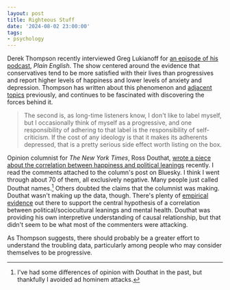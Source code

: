 ```yaml
---
layout: post
title: Righteous Stuff
date: '2024-08-02 23:00:00'
tags:
- psychology
---
```


Derek Thompson recently interviewed Greg Lukianoff for [an episode of his podcast](https://www.theringer.com/2024/7/26/24206749/why-are-conservatives-happier-than-progressives), *Plain English*. The show centered around the evidence that conservatives tend to be more satisfied with their lives than progressives and report higher levels of happiness and lower levels of anxiety and depression. Thompson has written about this phenomenon and [adjacent topics](https://www.theatlantic.com/ideas/archive/2024/04/america-religion-decline-non-affiliated/677951/) previously, and continues to be fascinated with discovering the forces behind it. 

<!--more-->

> The second is, as long-time listeners know, I don't like to label myself, but I occasionally think of myself as a progressive, and one responsibility of adhering to that label is the responsibility of self-criticism. If the cost of any ideology is that it makes its adherents depressed, that is a pretty serious side effect worth listing on the box.

Opinion columnist for *The New York Times*, Ross Douthat, [wrote a piece about the correlation between happiness and political leanings](https://www.nytimes.com/2024/04/06/opinion/leftists-happy-coates-haidt.html) recently. I read the comments attached to the column's post on Bluesky. I think I went through about 70 of them, all exclusively negative. Many people just called Douthat names.[^1] Others doubted the claims that the columnist was making. Douthat wasn't making up the data, though. There's plenty of [empirical evidence](https://www.sciencedirect.com/science/article/pii/S2666560321000438) out there to support the central hypothesis of a correlation between political/sociocultural leanings and mental health. Douthat was providing his own interpretive understanding of causal relationship, but that didn't seem to be what most of the commenters were attacking.

As Thompson suggests, there should probably be a greater effort to understand the troubling data, particularly among people who may consider themselves to be progressive.  

[^1]:	I've had some differences of opinion with Douthat in the past, but thankfully I avoided ad hominem attacks. 